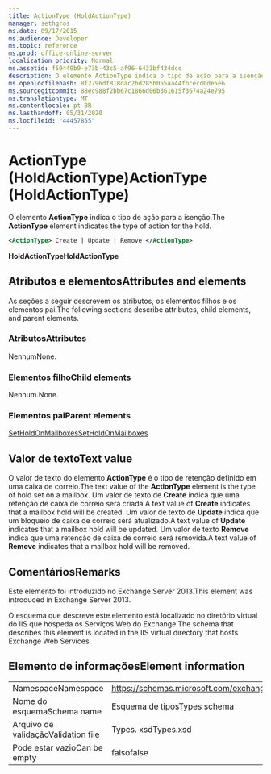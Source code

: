 ```yaml
---
title: ActionType (HoldActionType)
manager: sethgros
ms.date: 09/17/2015
ms.audience: Developer
ms.topic: reference
ms.prod: office-online-server
localization_priority: Normal
ms.assetid: f50449b9-e73b-43c5-af96-6433bf434dce
description: O elemento ActionType indica o tipo de ação para a isenção.
ms.openlocfilehash: 8f2796df818dac2bd285b055aa44fbcecd0de5e6
ms.sourcegitcommit: 88ec988f2bb67c1866d06b361615f3674a24e795
ms.translationtype: MT
ms.contentlocale: pt-BR
ms.lasthandoff: 05/31/2020
ms.locfileid: "44457855"
---
```

# <a name="actiontype-holdactiontype"></a><span data-ttu-id="f6f68-103">ActionType (HoldActionType)</span><span class="sxs-lookup"><span data-stu-id="f6f68-103">ActionType (HoldActionType)</span></span>

<span data-ttu-id="f6f68-104">O elemento **ActionType** indica o tipo de ação para a isenção.</span><span class="sxs-lookup"><span data-stu-id="f6f68-104">The **ActionType** element indicates the type of action for the hold.</span></span> 
  
```XML
<ActionType> Create | Update | Remove </ActionType>
```

 <span data-ttu-id="f6f68-105">**HoldActionType**</span><span class="sxs-lookup"><span data-stu-id="f6f68-105">**HoldActionType**</span></span>
## <a name="attributes-and-elements"></a><span data-ttu-id="f6f68-106">Atributos e elementos</span><span class="sxs-lookup"><span data-stu-id="f6f68-106">Attributes and elements</span></span>

<span data-ttu-id="f6f68-107">As seções a seguir descrevem os atributos, os elementos filhos e os elementos pai.</span><span class="sxs-lookup"><span data-stu-id="f6f68-107">The following sections describe attributes, child elements, and parent elements.</span></span>
  
### <a name="attributes"></a><span data-ttu-id="f6f68-108">Atributos</span><span class="sxs-lookup"><span data-stu-id="f6f68-108">Attributes</span></span>

<span data-ttu-id="f6f68-109">Nenhum</span><span class="sxs-lookup"><span data-stu-id="f6f68-109">None.</span></span>
  
### <a name="child-elements"></a><span data-ttu-id="f6f68-110">Elementos filho</span><span class="sxs-lookup"><span data-stu-id="f6f68-110">Child elements</span></span>

<span data-ttu-id="f6f68-111">Nenhum.</span><span class="sxs-lookup"><span data-stu-id="f6f68-111">None.</span></span>
  
### <a name="parent-elements"></a><span data-ttu-id="f6f68-112">Elementos pai</span><span class="sxs-lookup"><span data-stu-id="f6f68-112">Parent elements</span></span>

[<span data-ttu-id="f6f68-113">SetHoldOnMailboxes</span><span class="sxs-lookup"><span data-stu-id="f6f68-113">SetHoldOnMailboxes</span></span>](setholdonmailboxes.md)
  
## <a name="text-value"></a><span data-ttu-id="f6f68-114">Valor de texto</span><span class="sxs-lookup"><span data-stu-id="f6f68-114">Text value</span></span>

<span data-ttu-id="f6f68-115">O valor de texto do elemento **ActionType** é o tipo de retenção definido em uma caixa de correio.</span><span class="sxs-lookup"><span data-stu-id="f6f68-115">The text value of the **ActionType** element is the type of hold set on a mailbox.</span></span> <span data-ttu-id="f6f68-116">Um valor de texto de **Create** indica que uma retenção de caixa de correio será criada.</span><span class="sxs-lookup"><span data-stu-id="f6f68-116">A text value of **Create** indicates that a mailbox hold will be created.</span></span> <span data-ttu-id="f6f68-117">Um valor de texto de **Update** indica que um bloqueio de caixa de correio será atualizado.</span><span class="sxs-lookup"><span data-stu-id="f6f68-117">A text value of **Update** indicates that a mailbox hold will be updated.</span></span> <span data-ttu-id="f6f68-118">Um valor de texto **Remove** indica que uma retenção de caixa de correio será removida.</span><span class="sxs-lookup"><span data-stu-id="f6f68-118">A text value of **Remove** indicates that a mailbox hold will be removed.</span></span> 
  
## <a name="remarks"></a><span data-ttu-id="f6f68-119">Comentários</span><span class="sxs-lookup"><span data-stu-id="f6f68-119">Remarks</span></span>

<span data-ttu-id="f6f68-120">Este elemento foi introduzido no Exchange Server 2013.</span><span class="sxs-lookup"><span data-stu-id="f6f68-120">This element was introduced in Exchange Server 2013.</span></span>
  
<span data-ttu-id="f6f68-121">O esquema que descreve este elemento está localizado no diretório virtual do IIS que hospeda os Serviços Web do Exchange.</span><span class="sxs-lookup"><span data-stu-id="f6f68-121">The schema that describes this element is located in the IIS virtual directory that hosts Exchange Web Services.</span></span>
  
## <a name="element-information"></a><span data-ttu-id="f6f68-122">Elemento de informações</span><span class="sxs-lookup"><span data-stu-id="f6f68-122">Element information</span></span>

|||
|:-----|:-----|
|<span data-ttu-id="f6f68-123">Namespace</span><span class="sxs-lookup"><span data-stu-id="f6f68-123">Namespace</span></span>  <br/> |https://schemas.microsoft.com/exchange/services/2006/types  <br/> |
|<span data-ttu-id="f6f68-124">Nome do esquema</span><span class="sxs-lookup"><span data-stu-id="f6f68-124">Schema name</span></span>  <br/> |<span data-ttu-id="f6f68-125">Esquema de tipos</span><span class="sxs-lookup"><span data-stu-id="f6f68-125">Types schema</span></span>  <br/> |
|<span data-ttu-id="f6f68-126">Arquivo de validação</span><span class="sxs-lookup"><span data-stu-id="f6f68-126">Validation file</span></span>  <br/> |<span data-ttu-id="f6f68-127">Types. xsd</span><span class="sxs-lookup"><span data-stu-id="f6f68-127">Types.xsd</span></span>  <br/> |
|<span data-ttu-id="f6f68-128">Pode estar vazio</span><span class="sxs-lookup"><span data-stu-id="f6f68-128">Can be empty</span></span>  <br/> |<span data-ttu-id="f6f68-129">falso</span><span class="sxs-lookup"><span data-stu-id="f6f68-129">false</span></span>  <br/> |
   

